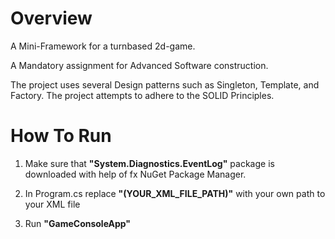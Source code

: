 # Overview
A Mini-Framework for a turnbased 2d-game.

A Mandatory assignment for Advanced Software construction.

The project uses several Design patterns such as Singleton, Template, and Factory.
The project attempts to adhere to the SOLID Principles.

# How To Run
1. Make sure that **"System.Diagnostics.EventLog"** package is downloaded with help of fx NuGet Package Manager.

2. In Program.cs replace **"(YOUR_XML_FILE_PATH)"** with your own path to your XML file

3. Run **"GameConsoleApp"**

